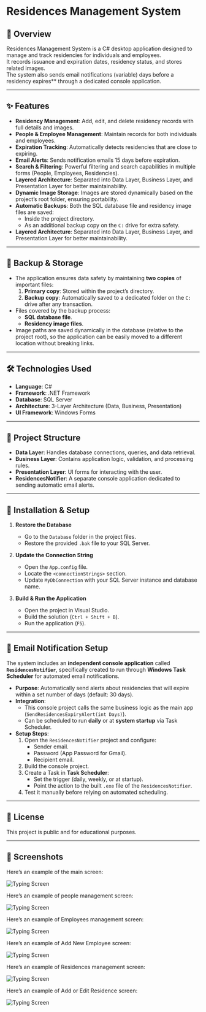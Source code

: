 # Residences Management System

## 📌 Overview
Residences Management System is a C# desktop application designed to manage and track residencies for individuals and employees.  
It records issuance and expiration dates, residency status, and stores related images.  
The system also sends email notifications (variable) days before a residency expires** through a dedicated console application.

---

## ✨ Features
- **Residency Management**: Add, edit, and delete residency records with full details and images.
- **People & Employee Management**: Maintain records for both individuals and employees.
- **Expiration Tracking**: Automatically detects residencies that are close to expiring.
- **Email Alerts**: Sends notification emails 15 days before expiration.
- **Search & Filtering**: Powerful filtering and search capabilities in multiple forms (People, Employees, Residencies).
- **Layered Architecture**: Separated into Data Layer, Business Layer, and Presentation Layer for better maintainability.
- **Dynamic Image Storage**: Images are stored dynamically based on the project’s root folder, ensuring portability.
- **Automatic Backups**: Both the SQL database file and residency image files are saved:
  - Inside the project directory.
  - As an additional backup copy on the `C:` drive for extra safety.
- **Layered Architecture**: Separated into Data Layer, Business Layer, and Presentation Layer for better maintainability.

---

## 💾 Backup & Storage
- The application ensures data safety by maintaining **two copies** of important files:
  1. **Primary copy**: Stored within the project’s directory.
  2. **Backup copy**: Automatically saved to a dedicated folder on the `C:` drive after any transaction.
- Files covered by the backup process:
  - **SQL database file**.
  - **Residency image files**.
- Image paths are saved dynamically in the database (relative to the project root), so the application can be easily moved to a different location without breaking links.

---

## 🛠 Technologies Used
- **Language**: C#
- **Framework**: .NET Framework
- **Database**: SQL Server
- **Architecture**: 3-Layer Architecture (Data, Business, Presentation)
- **UI Framework**: Windows Forms

---

## 📂 Project Structure
- **Data Layer**: Handles database connections, queries, and data retrieval.
- **Business Layer**: Contains application logic, validation, and processing rules.
- **Presentation Layer**: UI forms for interacting with the user.
- **ResidencesNotifier**: A separate console application dedicated to sending automatic email alerts.

---

## 🚀 Installation & Setup
1. **Restore the Database**  
   - Go to the `Database` folder in the project files.  
   - Restore the provided `.bak` file to your SQL Server.

2. **Update the Connection String**  
   - Open the `App.config` file.  
   - Locate the `<connectionStrings>` section.  
   - Update `MyDbConnection` with your SQL Server instance and database name.

3. **Build & Run the Application**  
   - Open the project in Visual Studio.  
   - Build the solution (`Ctrl + Shift + B`).  
   - Run the application (`F5`).

---

## 📧 Email Notification Setup
The system includes an **independent console application** called **`ResidencesNotifier`**, specifically created to run through **Windows Task Scheduler** for automated email notifications.

- **Purpose**: Automatically send alerts about residencies that will expire within a set number of days (default: 30 days).
- **Integration**:
  - This console project calls the same business logic as the main app (`SendResidencesExpiryAlert(int Days)`).
  - Can be scheduled to run **daily** or at **system startup** via Task Scheduler.
- **Setup Steps**:
  1. Open the `ResidencesNotifier` project and configure:
     - Sender email.
     - Password (App Password for Gmail).
     - Recipient email.
  2. Build the console project.
  3. Create a Task in **Task Scheduler**:
     - Set the trigger (daily, weekly, or at startup).
     - Point the action to the built `.exe` file of the `ResidencesNotifier`.
  4. Test it manually before relying on automated scheduling.

---

## 📄 License
This project is public and for educational purposes.

---

## 📸 Screenshots

Here’s an example of the main screen:

![Typing Screen](Repo-Images/MainScreen.jpg)

Here’s an example of people management screen:

![Typing Screen](Repo-Images/People.jpg)

Here’s an example of Employees management screen:

![Typing Screen](Repo-Images/Employees.jpg)

Here’s an example of Add New Employee screen:

![Typing Screen](Repo-Images/AddNewEmployee.jpg)

Here’s an example of Residences management screen:

![Typing Screen](Repo-Images/Residences.jpg)

Here’s an example of Add or Edit Residence screen:

![Typing Screen](Repo-Images/AddEditResidence.jpg)
